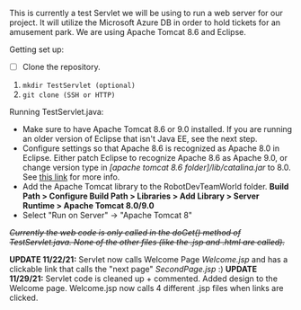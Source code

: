 This is currently a test Servlet we will be using to run a web server for our project. It will utilize the Microsoft Azure DB in order to hold tickets for an amusement park. We are using Apache Tomcat 8.6 and Eclipse.

Getting set up:
- [ ] Clone the repository.

1. `mkdir TestServlet (optional)`
2. `git clone (SSH or HTTP)`

Running TestServlet.java:
- Make sure to have Apache Tomcat 8.6 or 9.0 installed. If you are running an older version of Eclipse that isn't Java EE, see the next step.
- Configure settings so that Apache 8.6 is recognized as Apache 8.0 in Eclipse. Either patch Eclipse to recognize Apache 8.6 as Apache 9.0, or change version type in *[apache tomcat 8.6 folder]/lib/catalina.jar* to 8.0. See [this link](https://bugs.eclipse.org/bugs/attachment.cgi?id=262418&action=edit) for more info. 
- Add the Apache Tomcat library to the RobotDevTeamWorld folder. **Build Path > Configure Build Path > Libraries > Add Library > Server Runtime > Apache Tomcat 8.0/9.0**
- Select "Run on Server" -> "Apache Tomcat 8"

~~*Currently the web code is only called in the doGet() method of TestServlet.java. None of the other files (like the .jsp and .html are called).*~~
 
**UPDATE 11/22/21:** Servlet now calls Welcome Page *Welcome.jsp* and has a clickable link that calls the "next page" *SecondPage.jsp* :)
**UPDATE 11/29/21:** Servlet code is cleaned up + commented. Added design to the Welcome page. Welcome.jsp now calls 4 different .jsp files when links are clicked.

